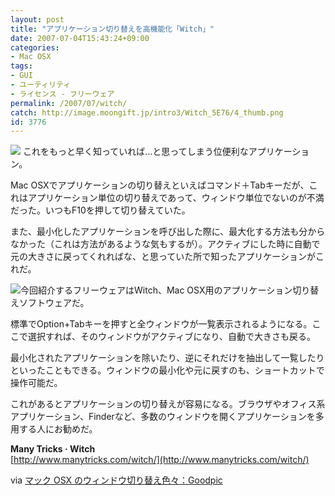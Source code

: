 ```yaml
---
layout: post
title: "アプリケーション切り替えを高機能化「Witch」"
date: 2007-07-04T15:43:24+09:00
categories:
- Mac OSX
tags: 
- GUI
- ユーティリティ
- ライセンス - フリーウェア
permalink: /2007/07/witch/
catch: http://image.moongift.jp/intro3/Witch_5E76/4_thumb.png
id: 3776
---
```

[![](http://image.moongift.jp/intro3/Witch_5E76/Fullscreen_1_thumb3.png)](http://image.moongift.jp/intro3/Witch_5E76/Fullscreen_17.png) これをもっと早く知っていれば…と思ってしまう位便利なアプリケーション。   
  
Mac OSXでアプリケーションの切り替えといえばコマンド＋Tabキーだが、これはアプリケーション単位の切り替えであって、ウィンドウ単位でないのが不満だった。いつもF10を押して切り替えていた。   
  
また、最小化したアプリケーションを呼び出した際に、最大化する方法も分からなかった（これは方法があるような気もするが）。アクティブにした時に自動で元の大きさに戻ってくれればな、と思っていた所で知ったアプリケーションがこれだ。   
  
[![](http://image.moongift.jp/intro3/Witch_5E76/4_thumb.png)](http://image.moongift.jp/intro3/Witch_5E76/42.png)今回紹介するフリーウェアはWitch、Mac OSX用のアプリケーション切り替えソフトウェアだ。   
  
<!--more-->  
  
標準でOption+Tabキーを押すと全ウィンドウが一覧表示されるようになる。ここで選択すれば、そのウィンドウがアクティブになり、自動で大きさも戻る。   
  
最小化されたアプリケーションを除いたり、逆にそれだけを抽出して一覧したりといったこともできる。ウィンドウの最小化や元に戻すのも、ショートカットで操作可能だ。   
  
これがあるとアプリケーションの切り替えが容易になる。ブラウザやオフィス系アプリケーション、Finderなど、多数のウィンドウを開くアプリケーションを多用する人にお勧めだ。   
  
**Many Tricks · Witch**  
[http://www.manytricks.com/witch/](http://www.manytricks.com/witch/)  
  
via [マック OSX のウィンドウ切り替え色々：Goodpic](http://www.goodpic.com/mt/archives2/2006/04/osx_window.html)